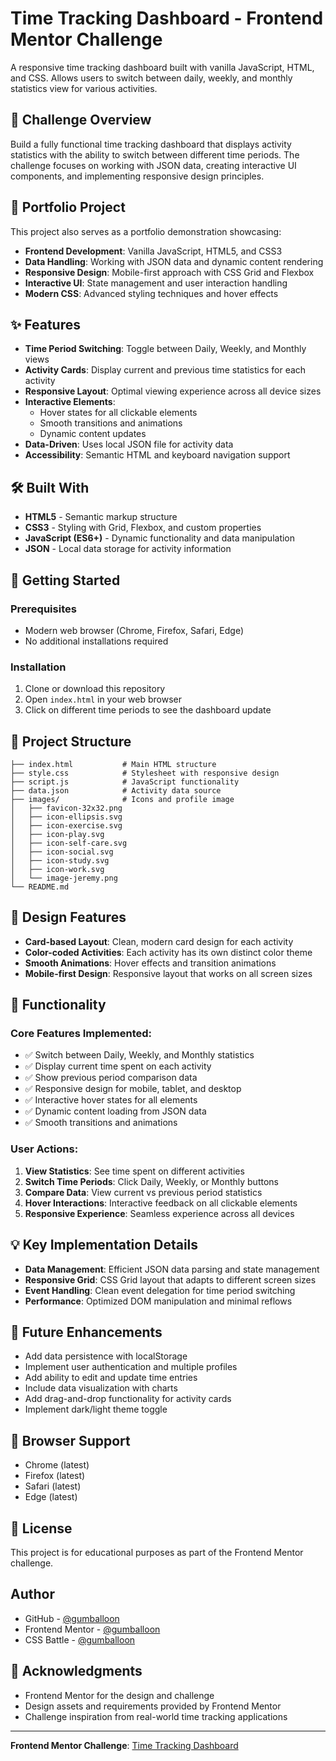 # Time Tracking Dashboard - Frontend Mentor Challenge

A responsive time tracking dashboard built with vanilla JavaScript, HTML, and CSS. Allows users to switch between daily, weekly, and monthly statistics view for various activities.

## 🎯 Challenge Overview

Build a fully functional time tracking dashboard that displays activity statistics with the ability to switch between different time periods. The challenge focuses on working with JSON data, creating interactive UI components, and implementing responsive design principles.

## 💼 Portfolio Project

This project also serves as a portfolio demonstration showcasing:
- **Frontend Development**: Vanilla JavaScript, HTML5, and CSS3
- **Data Handling**: Working with JSON data and dynamic content rendering
- **Responsive Design**: Mobile-first approach with CSS Grid and Flexbox
- **Interactive UI**: State management and user interaction handling
- **Modern CSS**: Advanced styling techniques and hover effects

## ✨ Features

- **Time Period Switching**: Toggle between Daily, Weekly, and Monthly views
- **Activity Cards**: Display current and previous time statistics for each activity
- **Responsive Layout**: Optimal viewing experience across all device sizes
- **Interactive Elements**: 
  - Hover states for all clickable elements
  - Smooth transitions and animations
  - Dynamic content updates
- **Data-Driven**: Uses local JSON file for activity data
- **Accessibility**: Semantic HTML and keyboard navigation support

## 🛠️ Built With

- **HTML5** - Semantic markup structure
- **CSS3** - Styling with Grid, Flexbox, and custom properties
- **JavaScript (ES6+)** - Dynamic functionality and data manipulation
- **JSON** - Local data storage for activity information

## 🚀 Getting Started

### Prerequisites

- Modern web browser (Chrome, Firefox, Safari, Edge)
- No additional installations required

### Installation

1. Clone or download this repository
2. Open `index.html` in your web browser
3. Click on different time periods to see the dashboard update

## 📁 Project Structure

```
├── index.html           # Main HTML structure
├── style.css            # Stylesheet with responsive design
├── script.js            # JavaScript functionality
├── data.json            # Activity data source
├── images/              # Icons and profile image
│   ├── favicon-32x32.png
│   ├── icon-ellipsis.svg
│   ├── icon-exercise.svg
│   ├── icon-play.svg
│   ├── icon-self-care.svg
│   ├── icon-social.svg
│   ├── icon-study.svg
│   ├── icon-work.svg
│   └── image-jeremy.png
└── README.md
```

## 🎨 Design Features

- **Card-based Layout**: Clean, modern card design for each activity
- **Color-coded Activities**: Each activity has its own distinct color theme
- **Smooth Animations**: Hover effects and transition animations
- **Mobile-first Design**: Responsive layout that works on all screen sizes

## 🔧 Functionality

### Core Features Implemented:

- ✅ Switch between Daily, Weekly, and Monthly statistics
- ✅ Display current time spent on each activity
- ✅ Show previous period comparison data
- ✅ Responsive design for mobile, tablet, and desktop
- ✅ Interactive hover states for all elements
- ✅ Dynamic content loading from JSON data
- ✅ Smooth transitions and animations

### User Actions:

1. **View Statistics**: See time spent on different activities
2. **Switch Time Periods**: Click Daily, Weekly, or Monthly buttons
3. **Compare Data**: View current vs previous period statistics
4. **Hover Interactions**: Interactive feedback on all clickable elements
5. **Responsive Experience**: Seamless experience across all devices

## 💡 Key Implementation Details

- **Data Management**: Efficient JSON data parsing and state management
- **Responsive Grid**: CSS Grid layout that adapts to different screen sizes
- **Event Handling**: Clean event delegation for time period switching
- **Performance**: Optimized DOM manipulation and minimal reflows

## 🌟 Future Enhancements

- Add data persistence with localStorage
- Implement user authentication and multiple profiles
- Add ability to edit and update time entries
- Include data visualization with charts
- Add drag-and-drop functionality for activity cards
- Implement dark/light theme toggle

## 📱 Browser Support

- Chrome (latest)
- Firefox (latest)
- Safari (latest)
- Edge (latest)

## 📄 License

This project is for educational purposes as part of the Frontend Mentor challenge.

## Author

- GitHub - [@gumballoon](https://github.com/gumballoon)
- Frontend Mentor - [@gumballoon](https://www.frontendmentor.io/profile/gumballoon)
- CSS Battle - [@gumballoon](https://cssbattle.dev/player/gumballoon)

## 🙏 Acknowledgments

- Frontend Mentor for the design and challenge
- Design assets and requirements provided by Frontend Mentor
- Challenge inspiration from real-world time tracking applications

---

**Frontend Mentor Challenge**: [Time Tracking Dashboard](https://www.frontendmentor.io/challenges/time-tracking-dashboard-UIQ7167Jw)